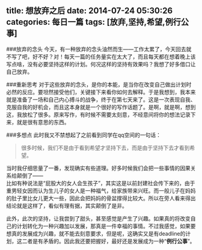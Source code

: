 title: 想放弃之后
date: 2014-07-24 05:30:26
categories: 每日一篇
tags: [放弃,坚持,希望,例行公事]
---

###放弃的念头
今天，有一种放弃的念头油然而生——工作太累了，今天回去就不写了吧，好不好？对！每天一篇的任务量实在太大了，而且每天都在想着晚上该写点啥，没有必要坚持这样的计划。何况这样的坚持有效果吗？我想了好多借口让自己放弃。

###重新思考
对于这些放弃的念头，是你的本能，是当你在改变自己做出计划时必然的反应。要坦然接受他们，关键接下来看你如何去解释。于是我想到，我本来就是准备了一场和自己内心搏斗的战争，终于在第七天来了。这是一次表现自我、克服自我的好机会，而且这本身就是一个很好的写作话题了。是啊，就是啊，想到这，我放松了很多。原来写作，有时候不需要太刻意，不经意间将你的想法记录下来，就是很有意思的东西。

###多想点
此时我又不禁想起了之前看到同学在qq空间的一句话：<!--more-->  
>很多时候，我们不是由于看到希望才坚持下去，而是由于坚持下去才看到希望。  

当时我仔细思量了一番，发现确实有些道理。好多时候我们会把一些事情的因果关系给颠倒了——  
比如有种说法是“屁股大的女人会生孩子”，其实这是以前封建社会传下来的，由于重男轻女因而认为生儿子的女人是一种福气，给家族带来兴旺。而一般儿子在妈妈的肚子里比女儿更大一些，因此会把妈妈的骨盆撑得比较大。所以在旁人看来得出结论就是这样了，看似有理有据，其实颠倒了是非。

此外，此次的坚持，让我尝到了甜头，甚至感觉是产生了兴趣。如果真的将改变自己的计划转化为一种兴趣加以发展，那真是一件幸福的事情。不过我感觉，如果要想真的发展成为兴趣，就不能去刻意要求，但是呢，这确实又是有deadline的计划，这二者是有矛盾的。因此我还要把握好，最好还是发展成为一种“**例行公事**”。